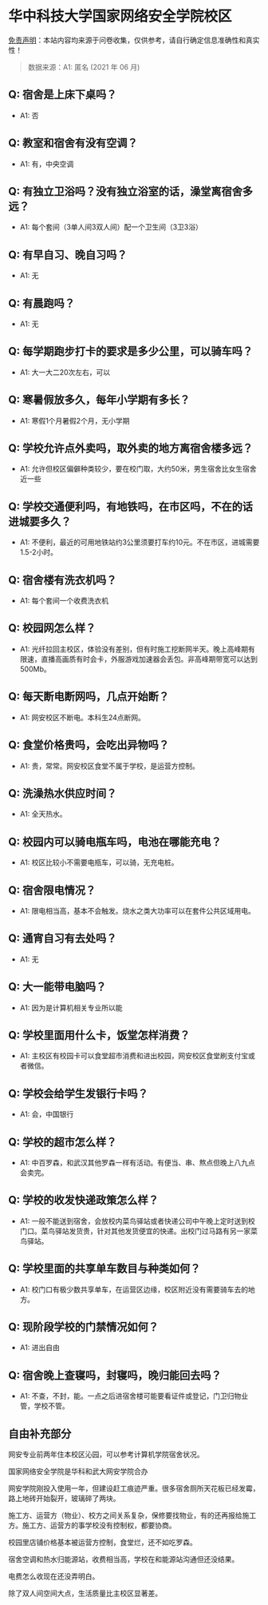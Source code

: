 # 华中科技大学国家网络安全学院校区

[免责声明](https://colleges.chat/#_3)：本站内容均来源于问卷收集，仅供参考，请自行确定信息准确性和真实性！

> 数据来源：A1: 匿名 (2021 年 06 月)

## Q: 宿舍是上床下桌吗？

- A1: 否

## Q: 教室和宿舍有没有空调？

- A1: 有，中央空调

## Q: 有独立卫浴吗？没有独立浴室的话，澡堂离宿舍多远？

- A1: 每个套间（3单人间3双人间）配一个卫生间（3卫3浴）

## Q: 有早自习、晚自习吗？

- A1: 无

## Q: 有晨跑吗？

- A1: 无

## Q: 每学期跑步打卡的要求是多少公里，可以骑车吗？

- A1: 大一大二20次左右，可以

## Q: 寒暑假放多久，每年小学期有多长？

- A1: 寒假1个月暑假2个月，无小学期

## Q: 学校允许点外卖吗，取外卖的地方离宿舍楼多远？

- A1: 允许但校区偏僻种类较少，要在校门取，大约50米，男生宿舍比女生宿舍近一些

## Q: 学校交通便利吗，有地铁吗，在市区吗，不在的话进城要多久？

- A1: 不便利，最近的可用地铁站约3公里须要打车约10元。不在市区，进城需要1.5-2小时。

## Q: 宿舍楼有洗衣机吗？

- A1: 每个套间一个收费洗衣机

## Q: 校园网怎么样？

- A1: 光纤拉回主校区，体验没有差别，但有时施工挖断网半天。晚上高峰期有限速，直播高画质有时会卡，外服游戏加速器会丢包。非高峰期带宽可以达到500Mb。

## Q: 每天断电断网吗，几点开始断？

- A1: 网安校区不断电。本科生24点断网。

## Q: 食堂价格贵吗，会吃出异物吗？

- A1: 贵，常常。网安校区食堂不属于学校，是运营方控制。

## Q: 洗澡热水供应时间？

- A1: 全天热水。

## Q: 校园内可以骑电瓶车吗，电池在哪能充电？

- A1: 校区比较小不需要电瓶车，可以骑，无充电桩。

## Q: 宿舍限电情况？

- A1: 限电相当高，基本不会触发。烧水之类大功率可以在套件公共区域用电。

## Q: 通宵自习有去处吗？

- A1: 无

## Q: 大一能带电脑吗？

- A1: 因为是计算机相关专业所以能

## Q: 学校里面用什么卡，饭堂怎样消费？

- A1: 主校区有校园卡可以食堂超市消费和进出校园，网安校区食堂刷支付宝或者微信。

## Q: 学校会给学生发银行卡吗？

- A1: 会，中国银行

## Q: 学校的超市怎么样？

- A1: 中百罗森，和武汉其他罗森一样有活动。有便当、串、熬点但晚上八九点会卖完。

## Q: 学校的收发快递政策怎么样？

- A1: 一般不能送到宿舍，会放校内菜鸟驿站或者快递公司中午晚上定时送到校门口。菜鸟驿站发货贵，针对其他发货便宜的快递。出校门过马路有另一家菜鸟驿站。

## Q: 学校里面的共享单车数目与种类如何？

- A1: 校门口有极少数共享单车，在运营区边缘，校区附近没有需要骑车去的地方。

## Q: 现阶段学校的门禁情况如何？

- A1: 进出自由

## Q: 宿舍晚上查寝吗，封寝吗，晚归能回去吗？

- A1: 不查，不封，能。一点之后进宿舍楼可能要看证件或登记，门卫归物业管，学校不管。

## 自由补充部分

网安专业前两年住本校区沁园，可以参考计算机学院宿舍状况。

国家网络安全学院是华科和武大网安学院合办

网安学院刚投入使用一年，但建设赶工痕迹严重。很多宿舍厕所天花板已经发霉，路上地砖开始裂开，玻璃碎了两块。

施工方、运营方（物业）、校方之间关系复杂，保修要找物业，有的还再报给施工方。施工方、运营方的事学校没有控制权，都要协商。

校园里店铺价格基本被运营方控制，食堂烂，还不如吃罗森。

宿舍空调和热水归能源站，收费相当高，学校在和能源站沟通但还没结果。

电费怎么收现在还没弄明白。

除了双人间空间大点，生活质量比主校区显著差。